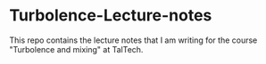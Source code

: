 # Turbolence-Lecture-notes
This repo contains the lecture notes that I am writing for the course "Turbolence and mixing" at TalTech.
